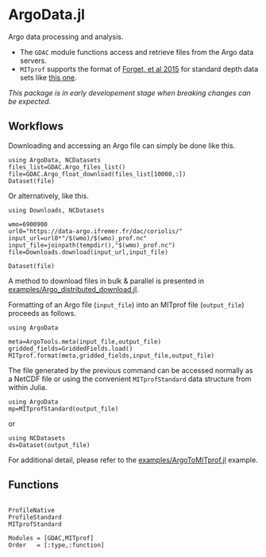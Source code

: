 # ArgoData.jl

Argo data processing and analysis. 

- The `GDAC` module functions access and retrieve files from the Argo data servers. 
- `MITprof` supports the format of [Forget, et al 2015](http://dx.doi.org/10.5194/gmd-8-3071-2015) for standard depth data sets like [this one](https://doi.org/10.7910/DVN/EE3C40).

_This package is in early developement stage when breaking changes can be expected._

## Workflows

Downloading and accessing an Argo file can simply be done like this.

```
using ArgoData, NCDatasets
files_list=GDAC.Argo_files_list()
file=GDAC.Argo_float_download(files_list[10000,:])
Dataset(file)
```

Or alternatively, like this.

```
using Downloads, NCDatasets

wmo=6900900
url0="https://data-argo.ifremer.fr/dac/coriolis/"
input_url=url0*"/$(wmo)/$(wmo)_prof.nc"
input_file=joinpath(tempdir(),"$(wmo)_prof.nc")
file=Downloads.download(input_url,input_file)

Dataset(file)
```

A method to download files in bulk & parallel is presented in [examples/Argo\_distributed\_download.jl](https://github.com/JuliaOcean/ArgoData.jl/blob/master/examples/Argo_distributed_download.jl).

Formatting of an Argo file (`input_file`) into an MITprof file (`output_file`) proceeds as follows.

```
using ArgoData

meta=ArgoTools.meta(input_file,output_file)
gridded_fields=GriddedFields.load()
MITprof.format(meta,gridded_fields,input_file,output_file)
```

The file generated by the previous command can be accessed normally as a NetCDF file or using the convenient `MITprofStandard` data structure from within Julia.

```
using ArgoData
mp=MITprofStandard(output_file)
```

or 

```
using NCDatasets
ds=Dataset(output_file)
```

For additional detail, please refer to the [examples/ArgoToMITprof.jl](https://github.com/JuliaOcean/ArgoData.jl/blob/master/examples/ArgoToMITprof.jl) example.

## Functions

```@index
```

```@docs
ProfileNative
ProfileStandard
MITprofStandard
```

```@autodocs
Modules = [GDAC,MITprof]
Order   = [:type,:function]
```

